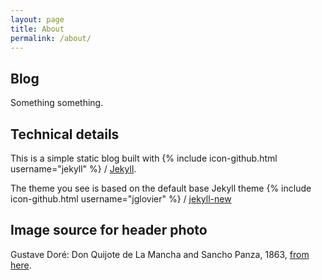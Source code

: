 ```yaml
---
layout: page
title: About
permalink: /about/
---
```


## Blog

Something something.

## Technical details

This is a simple static blog built with
{% include icon-github.html username="jekyll" %} /
[Jekyll](https://github.com/jekyll/jekyll).

The theme you see is based on the default base Jekyll theme
{% include icon-github.html username="jglovier" %} /
[jekyll-new](https://github.com/jglovier/jekyll-new)

## Image source for header photo

Gustave Doré: Don Quijote de La Mancha and Sancho Panza, 1863, [from here](https://commons.wikimedia.org/wiki/File:Don_Quijote_and_Sancho_Panza.jpg).



